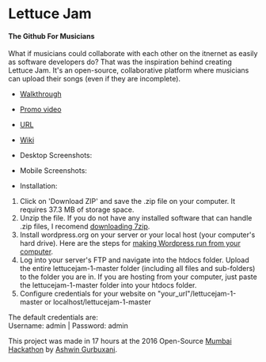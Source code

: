 Lettuce Jam 
=======

#### The Github For Musicians

What if musicians could collaborate with each other on the itnernet as easily as software developers do? That was the inspiration behind creating Lettuce Jam. It's an open-source, collaborative platform where musicians can upload their songs (even if they are incomplete).

* [Walkthrough](youtube)

* [Promo video](https://youtu.be/ZuoQEBISs2I)

* [URL](www.lettucejam.byethost5.com/wp/)

* [Wiki](https://github.com/gurbuxani/lettucejam-1/wiki)

* Desktop Screenshots:

* Mobile Screenshots:

* Installation:

1. Click on 'Download ZIP' and save the .zip file on your computer. It requires 37.3 MB of storage space.
2. Unzip the file. If you do not have any installed software that can handle .zip files, I recomend [downloading 7zip](http://www.7-zip.org/).
3. Install wordpress.org on your server or your local host (your computer's hard drive). Here are the steps for [making Wordpress run from your computer](https://make.wordpress.org/core/handbook/tutorials/installing-a-local-server/). 
3. Log into your server's FTP and navigate into the htdocs folder. Upload the entire lettucejam-1-master folder (including all files and sub-folders) to the folder you are in. If you are hosting from your computer, just paste the lettucejam-1-master folder into your htdocs folder.
4. Configure credentials for your website on "your_url"/lettucejam-1-master or localhost/lettucejam-1-master
 
The default credentials are:  
Username: admin | 
Password: admin

This project was made in 17 hours at the 2016 Open-Source [Mumbai Hackathon](www.mumbaihackathon.in)  by [Ashwin Gurbuxani](www.theashwin.com).
